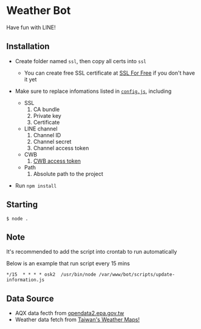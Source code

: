 # Weather Bot

Have fun with LINE!

## Installation

- Create folder named `ssl`, then copy all certs into `ssl`
  - You can create free SSL certificate at [SSL For Free](https://www.sslforfree.com) if you don't have it yet

- Make sure to replace infomations listed in [`config.js`](config.js), including
  - SSL
    1. CA bundle
    2. Private key
    3. Certificate
  - LINE channel
    1. Channel ID
    2. Channel secret
    3. Channel access token
  - CWB
    1. [CWB access token](http://opendata.cwb.gov.tw/usages)
  - Path
    1. Absolute path to the project

- Run `npm install`

## Starting

`$ node .`

## Note

It's recommended to add the script into crontab to run automatically

Below is an example that run script every 15 mins

`*/15  * * * * osk2  /usr/bin/node /var/www/bot/scripts/update-information.js`

## Data Source

 - AQX data fecth from [opendata2.epa.gov.tw](http://opendata2.epa.gov.tw/AQX.json)
 - Weather data fetch from [Taiwan's Weather Maps!](https://github.com/comdan66/weather)
